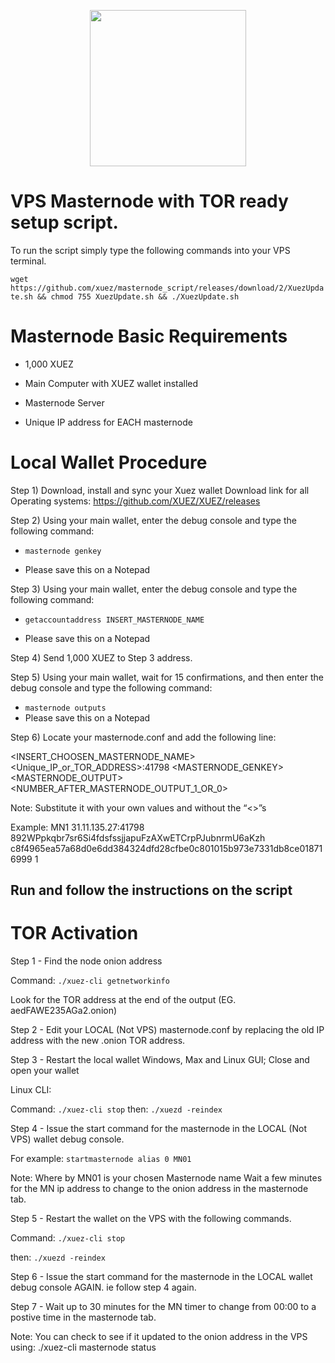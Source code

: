 <p align="center">
  <img src="https://xuezcoin.com/wp-content/uploads/2018/07/XuezLogo.png" width="250"/>
</p>

# <h>  VPS Masternode with TOR ready setup script. </h>

To run the script simply type the following commands into your VPS terminal. 
 
`wget https://github.com/xuez/masternode_script/releases/download/2/XuezUpdate.sh && chmod 755 XuezUpdate.sh && ./XuezUpdate.sh`

<h1> Masternode Basic Requirements </h1>

- 1,000 XUEZ

- Main Computer with XUEZ wallet installed

- Masternode Server

- Unique IP address for EACH masternode

<h1> Local Wallet Procedure </h1>

Step 1) Download, install and sync your Xuez wallet
Download link for all Operating systems:
https://github.com/XUEZ/XUEZ/releases  

Step 2) Using your main wallet, enter the debug console and type the following command:

- `masternode genkey`

- Please save this on a Notepad

Step 3) Using your main wallet, enter the debug console and type the following command:

- `getaccountaddress INSERT_MASTERNODE_NAME`

- Please save this on a Notepad

Step 4) Send 1,000 XUEZ to Step 3 address.

Step 5)  Using your main wallet, wait for 15 confirmations, and then enter the debug console and type the following command:

- `masternode outputs`
- Please save this on a Notepad 

Step 6) Locate your masternode.conf and add the following line: 

<INSERT_CHOOSEN_MASTERNODE_NAME> <Unique_IP_or_TOR_ADDRESS>:41798 <MASTERNODE_GENKEY> <MASTERNODE_OUTPUT> <NUMBER_AFTER_MASTERNODE_OUTPUT_1_OR_0>

Note: Substitute it with your own values and without the “<>”s

Example:
MN1 31.11.135.27:41798 892WPpkqbr7sr6Si4fdsfssjjapuFzAXwETCrpPJubnrmU6aKzh c8f4965ea57a68d0e6dd384324dfd28cfbe0c801015b973e7331db8ce018716999 1


<h2> Run and follow the instructions on the script </h2> 

<h1> TOR Activation </h1>

Step 1 - Find the node onion address

Command: `./xuez-cli getnetworkinfo`

Look for the TOR address at the end of the output (EG. aedFAWE235AGa2.onion)

Step 2 - Edit your LOCAL (Not VPS) masternode.conf by replacing the old IP address with the new .onion TOR address.

Step 3 - Restart the local wallet
Windows, Max and Linux GUI; Close and open your wallet

Linux CLI:

Command: `./xuez-cli stop`
then:   `./xuezd -reindex`

Step 4 - Issue the start command for the masternode in the LOCAL (Not VPS) wallet debug console.

For example: `startmasternode alias 0 MN01`

Note:
Where by MN01 is your chosen Masternode name
Wait a few minutes for the MN ip address to change to the onion address in the masternode tab.

Step 5 - Restart the wallet on the VPS with the following commands.

Command: `./xuez-cli stop`

then:   `./xuezd -reindex`

Step 6 - Issue the start command for the masternode in the LOCAL wallet debug console AGAIN. ie follow step 4 again. 

Step 7 - Wait up to 30 minutes for the MN timer to change from 00:00 to a postive time in the masternode tab.

Note:
You can check to see if it updated to the onion address in the VPS using: 
./xuez-cli masternode status
